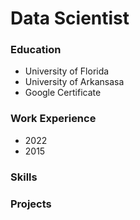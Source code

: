 # Data Scientist

### Education
- University of Florida
- University of Arkansasa
- Google Certificate

### Work Experience
- 2022
- 2015


### Skills

### Projects
